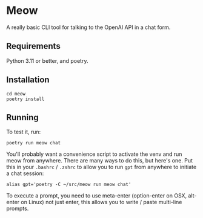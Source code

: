 # Meow
A really basic CLI tool for talking to the OpenAI API in a chat form.

## Requirements
Python 3.11 or better, and poetry.

## Installation
```
cd meow
poetry install
```

## Running
To test it, run:

```
poetry run meow chat
```

You'll probably want a convenience script to activate the venv and run meow from anywhere. There are many ways to do 
this, but here's one. Put this in your `.bashrc` / `.zshrc` to allow you to run `gpt` from anywhere to initiate a chat 
session:

```
alias gpt='poetry -C ~/src/meow run meow chat'
```

To execute a prompt, you need to use meta-enter (option-enter on OSX, alt-enter on Linux) not just enter, this allows 
you to  write / paste multi-line prompts.

